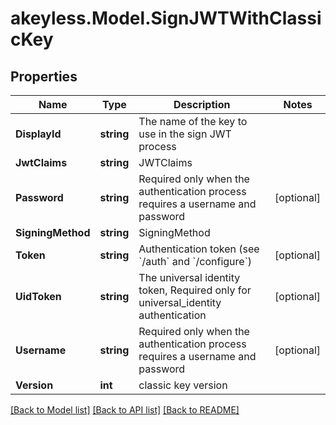 # akeyless.Model.SignJWTWithClassicKey
## Properties

Name | Type | Description | Notes
------------ | ------------- | ------------- | -------------
**DisplayId** | **string** | The name of the key to use in the sign JWT process | 
**JwtClaims** | **string** | JWTClaims | 
**Password** | **string** | Required only when the authentication process requires a username and password | [optional] 
**SigningMethod** | **string** | SigningMethod | 
**Token** | **string** | Authentication token (see &#x60;/auth&#x60; and &#x60;/configure&#x60;) | [optional] 
**UidToken** | **string** | The universal identity token, Required only for universal_identity authentication | [optional] 
**Username** | **string** | Required only when the authentication process requires a username and password | [optional] 
**Version** | **int** | classic key version | 

[[Back to Model list]](../README.md#documentation-for-models) [[Back to API list]](../README.md#documentation-for-api-endpoints) [[Back to README]](../README.md)

